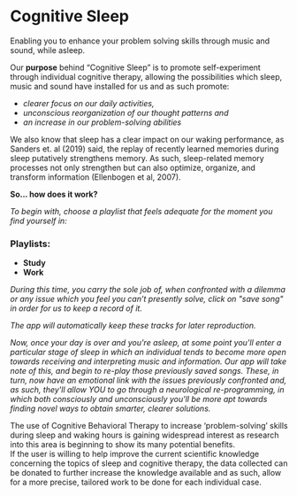 # Cognitive Sleep


Enabling you to enhance your problem solving skills through music and sound, while asleep.

Our **purpose** behind “Cognitive Sleep” is to promote self-experiment through individual cognitive therapy, allowing the possibilities which sleep, music and sound have installed for us and as such promote:
- _clearer focus on our daily activities,_
- _unconscious reorganization of our thought patterns and_
- _an increase in our problem-solving abilities_

We also know that sleep has a clear impact on our waking performance, as Sanders et. al (2019) said, the replay of recently learned memories during sleep putatively strengthens memory. As such, sleep-related memory processes not only strengthen but can also optimize, organize, and transform information (Ellenbogen et al, 2007). 

**So... how does it work?**

_To begin with, choose a playlist that feels adequate for the moment you find yourself in:_

### Playlists:

- **Study**
- **Work**

_During this time, you carry the sole job of, when confronted with a dilemma or any issue which you feel you can’t presently solve, click on "save song" in order for us to keep a record of it._ 

_The app will automatically keep these tracks for later reproduction._

_Now, once your day is over and you're asleep, at some point you'll enter a particular stage of sleep in which an individual tends to become more open towards receiving and interpreting music and information.
Our app will take note of this, and begin to re-play those previously saved songs. 
These, in turn, now have an emotional link with the issues previously confronted and, as such, they'll allow YOU to go through a neurological re-programming, in which both consciously and unconsciously you'll be more apt towards finding novel ways to obtain smarter, clearer solutions._


The use of Cognitive Behavioral Therapy to increase ‘problem-solving’ skills during sleep and waking hours is gaining widespread interest as research into this area is beginning to show its many potential benefits.  
If the user is willing to help improve the current scientific knowledge concerning the topics of sleep and cognitive therapy, the data collected can be donated to further increase the knowledge available and as such, allow for a more precise, tailored work to be done for each individual case.  
